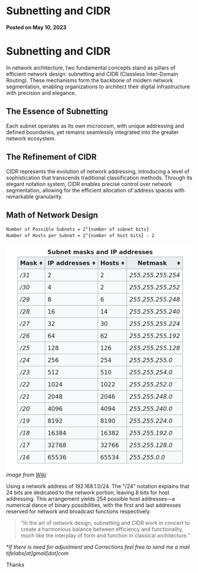 # Subnetting and CIDR

**Posted on May 10, 2023**

# Subnetting and CIDR

In network architecture, two fundamental concepts stand as pillars of efficient network design: subnetting and CIDR (Classless Inter-Domain Routing). These mechanisms form the backbone of modern network segmentation, enabling organizations to architect their digital infrastructure with precision and elegance.

## The Essence of Subnetting

Each subnet operates as its own microcosm, with unique addressing and defined boundaries, yet remains seamlessly integrated into the greater network ecosystem.

## The Refinement of CIDR

CIDR represents the evolution of network addressing, introducing a level of sophistication that transcends traditional classification methods. Through its elegant notation system, CIDR enables precise control over network segmentation, allowing for the efficient allocation of address spaces with remarkable granularity.

## Math of Network Design

```latex
Number of Possible Subnets = 2^{number of subnet bits}
Number of Hosts per Subnet = 2^{number of host bits} - 2
```

![alt text](blog-images/subnet.png) \
*image from
[Wiki](https://en.wikipedia.org/w/resources/src/jquery.tablesorter.styles/images/sort_both.svg?0e440)*

Using a network address of 192.168.1.0/24. The "/24" notation explains that 24 bits are dedicated to the network portion, leaving 8 bits for host addressing. This arrangement yields 254 possible host addresses—a numerical dance of binary possibilities, with the first and last addresses reserved for network and broadcast functions respectively.

> "In the art of network design, subnetting and CIDR work in concert to create a harmonious balance between efficiency and functionality, much like the interplay of form and function in classical architecture."

**If there is need for adjustment and Corrections feel free to send me a mail tifelabs[at]gmail[dot]com*

Thanks
